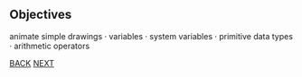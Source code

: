 ## Objectives

animate simple drawings · variables · system variables · primitive data types · arithmetic operators

[BACK](/topics/topic02/index.html) [NEXT](/topics/topic02/lab02/01.html)